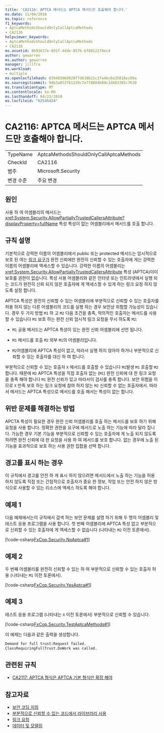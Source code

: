 ```yaml
---
title: 'CA2116: APTCA 메서드는 APTCA 메서드만 호출해야 합니다.'
ms.date: 11/04/2016
ms.topic: reference
f1_keywords:
- AptcaMethodsShouldOnlyCallAptcaMethods
- CA2116
helpviewer_keywords:
- AptcaMethodsShouldOnlyCallAptcaMethods
- CA2116
ms.assetid: 8b91637e-891f-4dde-857b-bf8012270ec4
author: gewarren
ms.author: gewarren
manager: jillfra
ms.workload:
- multiple
ms.openlocfilehash: 03948506d928f7d638b21c1fa4bc0a35818ec09a
ms.sourcegitcommit: 94b3a052fb1229c7e7f8804b09c1d403385c7630
ms.translationtype: MT
ms.contentlocale: ko-KR
ms.lasthandoff: 04/23/2019
ms.locfileid: "62545424"
---
```

# <a name="ca2116-aptca-methods-should-only-call-aptca-methods"></a>CA2116: APTCA 메서드는 APTCA 메서드만 호출해야 합니다.

|||
|-|-|
|TypeName|AptcaMethodsShouldOnlyCallAptcaMethods|
|CheckId|CA2116|
|범주|Microsoft.Security|
|변경 수준|주요 변경|

## <a name="cause"></a>원인

사용 하 여 어셈블리의 메서드는 <xref:System.Security.AllowPartiallyTrustedCallersAttribute?displayProperty=fullName> 특성 특성이 없는 어셈블리에서 메서드를 호출 합니다.

## <a name="rule-description"></a>규칙 설명

기본적으로 강력한 이름의 어셈블리에서 public 또는 protected 메서드는 암시적으로 보호 된 여는 [링크 요구가](/dotnet/framework/misc/link-demands) 완전 신뢰에만 완전히 신뢰할 수 있는 호출자에 게는 강력한 이름의 어셈블리에 액세스할 수 있습니다. 강력한 이름의 어셈블리는 <xref:System.Security.AllowPartiallyTrustedCallersAttribute> 특성 (APTCA)이이 보호를 권한이 없습니다. 특성 사용 어셈블리와 같은 인터넷 또는 인트라넷에서 실행 되는 코드가 완전히 신뢰 되지 않은 호출자에 게 액세스할 수 있게 하는 링크 요청 하지 않도록 설정 합니다.

APTCA 특성은 완전히 신뢰할 수 있는 어셈블리에 부분적으로 신뢰할 수 있는 호출자를 허용 하지 않는 다른 어셈블리의 코드를 실행 하는 경우 보안상 위험할 가능성이 있습니다. 경우 두 가지 방법 `M1` 하 고 `M2` 다음 조건을 충족, 악의적인 호출자는 메서드를 사용할 수 있습니다 `M1` 보호 하는 완전 신뢰 암시적 링크 요청을 무시 하도록 `M2`:

- `M1` 공용 메서드는 APTCA 특성이 있는 완전 신뢰 어셈블리에 선언 됩니다.

- `M1` 메서드를 호출 `M2` 외부 `M1`의 어셈블리입니다.

- `M2`어셈블리에 APTCA 특성이 없고, 따라서 실행 하지 않아야 하거나 부분적으로 신뢰할 수 있는 호출자를 대신 하 여 합니다.

부분적으로 신뢰할 수 있는 호출자 `X` 메서드를 호출할 수 있습니다 `M1`발생 `M1` 호출할 `M2`합니다. 때문에 `M2` APTCA 특성을 직접 호출자 없는 (`M1`) 완전 신뢰에 대 한 링크 요청을 충족 해야 합니다 `M1` 완전 신뢰가 있고 따라서이 검사를 충족 합니다. 보안 위험을 이므로 `X` 만족 보호 하는 링크 요청에 참여 하지 않는 `M2` 신뢰할 수 없는 호출자에서. 따라서 메서드는 APTCA 특성으로 메서드를 호출 해서는 특성이 없는 합니다.

## <a name="how-to-fix-violations"></a>위반 문제를 해결하는 방법
 APCTA 특성이 필요한 경우 완전 신뢰 어셈블리를 호출 하는 메서드를 보호 하기 위해 요청을 사용 합니다. 정확한 권한을 요구에 메서드로 노출 하는 기능에 따라 달라 집니다. 가능한 경우 기본 기능을 부분적으로 신뢰할 수 있는 호출자에 게 노출 되지 않도록 하려면 완전 신뢰에 대 한 요청을 사용 하 여 메서드를 보호 합니다. 없는 경우에 노출 된 기능을 효과적으로 보호 하는 사용 권한 집합을 선택 합니다.

## <a name="when-to-suppress-warnings"></a>경고를 표시 하는 경우
 이 규칙에서 경고를 안전 하 게 표시 하지 않으려면 메서드에서 노출 하는 기능을 허용 하지 않도록 직접 또는 간접적으로 호출자가 중요 한 정보, 작업 또는 안전 하지 않은 방식으로 사용할 수 있는 리소스에 액세스 하도록 해야 합니다.

## <a name="example-1"></a>예제 1
 다음 예제에서는이 규칙에서 검색 하는 보안 문제를 설명 하기 위해 두 명의 어셈블리 및 테스트 응용 프로그램을 사용 합니다. 첫 번째 어셈블리에 APTCA 특성 없고 부분적으로 신뢰할 수 있는 호출자에 게 액세스할 수 없습니다 (나타내는 `M2` 이전 토론에서).

 [!code-csharp[FxCop.Security.NoAptca#1](../code-quality/codesnippet/CSharp/ca2116-aptca-methods-should-only-call-aptca-methods_1.cs)]

## <a name="example-2"></a>예제 2
 두 번째 어셈블리를 완전히 신뢰할 수 있는 하 여 부분적으로 신뢰할 수 있는 호출자 허용 (나타내는 `M1` 이전 토론에서).

 [!code-csharp[FxCop.Security.YesAptca#1](../code-quality/codesnippet/CSharp/ca2116-aptca-methods-should-only-call-aptca-methods_2.cs)]

## <a name="example-3"></a>예제 3
 테스트 응용 프로그램 (나타내는 `X` 이전 토론에서) 부분적으로 신뢰할 수 있습니다.

 [!code-csharp[FxCop.Security.TestAptcaMethods#1](../code-quality/codesnippet/CSharp/ca2116-aptca-methods-should-only-call-aptca-methods_3.cs)]

이 예제는 다음과 같은 출력을 생성합니다.

```txt
Demand for full trust:Request failed.
ClassRequiringFullTrust.DoWork was called.
```

## <a name="related-rules"></a>관련된 규칙

- [CA2117: APTCA 형식은 APTCA 기본 형식만 확장 해야](../code-quality/ca2117-aptca-types-should-only-extend-aptca-base-types.md)

## <a name="see-also"></a>참고자료

- [보안 코딩 지침](/dotnet/standard/security/secure-coding-guidelines)
- [부분적으로 신뢰할 수 있는 코드에서 라이브러리 사용](/dotnet/framework/misc/using-libraries-from-partially-trusted-code)
- [링크 요청](/dotnet/framework/misc/link-demands)
- [데이터 및 모델링](/dotnet/framework/data/index)